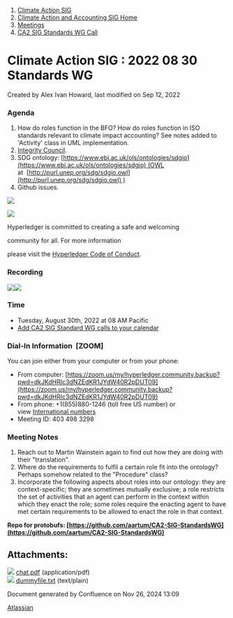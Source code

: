 1. [Climate Action SIG](index.html)
2. [Climate Action and Accounting SIG Home](Climate-Action-and-Accounting-SIG-Home_19005445.html)
3. [Meetings](Meetings_19005583.html)
4. [CA2 SIG Standards WG Call](CA2-SIG-Standards-WG-Call_19007176.html)

# Climate Action SIG : 2022 08 30 Standards WG

Created by Alex Ivan Howard, last modified on Sep 12, 2022

### Agenda

1. How do roles function in the BFO? How do roles function in ISO standards relevant to climate impact accounting? See notes added to 'Activity' class in UML implementation.
2. [Integrity Council](https://icvcm.org/).
3. SDG ontology: [https://www.ebi.ac.uk/ols/ontologies/sdgio](https://www.ebi.ac.uk/ols/ontologies/sdgio) (OWL at  [http://purl.unep.org/sdg/sdgio.owl](http://purl.unep.org/sdg/sdgio.owl) )
4. Github issues.

![](https://wiki.hyperledger.org/download/attachments/29034696/Antitrustnotice.png?version=1&modificationDate=1581695654000&api=v2)

![](https://wiki.hyperledger.org/download/attachments/2392771/welcome.png?version=2&modificationDate=1572450107000&api=v2)

Hyperledger is committed to creating a safe and welcoming

community for all. For more information

please visit the [Hyperledger Code of Conduct](https://lf-hyperledger.atlassian.net/wiki/display/HYP/Hyperledger+Code+of+Conduct).

### Recording

[![](attachments/thumbnails/19009640/19009650)](attachments/19009640/19009650.pdf)![](plugins/servlet/confluence/placeholder/unknown-attachment)

### **Time**

- Tuesday, August 30th, 2022 at 08 AM Pacific
- [Add CA2 SIG Standard WG calls to your calendar](https://lists.hyperledger.org/g/climate-sig/ics/invite.ics?repeatid=36679)

### **Dial-In Information  \[ZOOM]**

You can join either from your computer or from your phone:

- From computer: [https://zoom.us/my/hyperledger.community.backup?pwd=dkJKdHRlc3dNZEdKR1JYdW40R2pDUT09](https://zoom.us/my/hyperledger.community.backup?pwd=dkJKdHRlc3dNZEdKR1JYdW40R2pDUT09)
- From phone: +1(855)880-1246 (toll free US number) or view [International numbers](https://zoom.us/u/bAaJoyznp)
- Meeting ID: 403 498 3298

### **Meeting Notes**

1. Reach out to Martin Wainstein again to find out how they are doing with their "translation".
2. Where do the requirements to fulfil a certain role fit into the ontology? Perhaps somehow related to the "Procedure" class?
3. Incorporate the following aspects about roles into our ontology: they are context-specific; they are sometimes mutually exclusive; a role restricts the set of activities that an agent can perform in the context within which they enact the role; some roles require the enacting agent to have met certain requirements to be allowed to enact the role in that context.

**Repo for protobufs: [https://github.com/aartum/CA2-SIG-StandardsWG](https://github.com/aartum/CA2-SIG-StandardsWG)**

## Attachments:

![](images/icons/bullet_blue.gif) [chat.pdf](attachments/19009640/19009650.pdf) (application/pdf)  
![](images/icons/bullet_blue.gif) [dummyfile.txt](attachments/19009640/19009651.txt) (text/plain)

Document generated by Confluence on Nov 26, 2024 13:09

[Atlassian](http://www.atlassian.com/)

